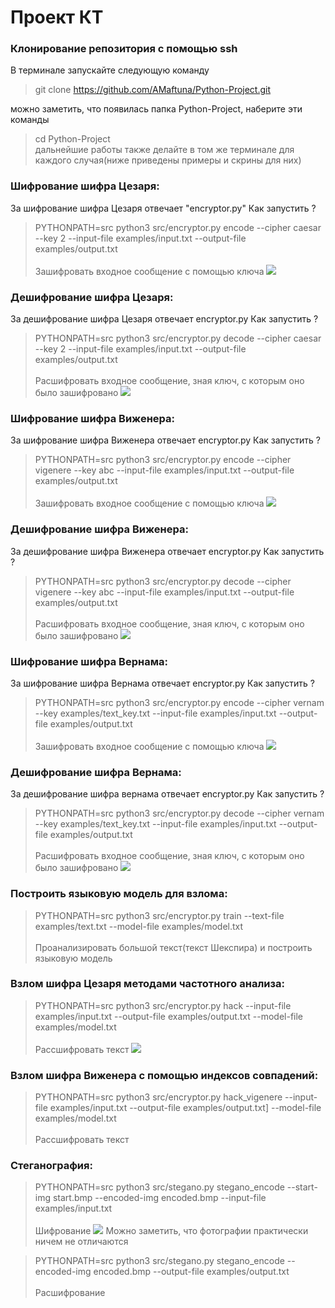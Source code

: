 # Проект КТ 
### Клонирование репозитория с помощью ssh
В терминале запускайте следующую команду
> git clone https://github.com/AMaftuna/Python-Project.git

можно заметить, что появилась папка Python-Project, наберите эти команды
> cd Python-Project\
дальнейшие работы также делайте в том же терминале для каждого случая(ниже приведены примеры и скрины для них)

### Шифрование шифра Цезаря:
За шифрование шифра Цезаря отвечает "encryptor.py"
Как запустить ? 
>  PYTHONPATH=src python3 src/encryptor.py encode --cipher caesar --key 2 --input-file examples/input.txt --output-file examples/output.txt \
> \
Зашифровать входное сообщение с помощью ключа
![](IMG/1.png)


### Дешифрование шифра Цезаря:
За дешифрование шифра Цезаря отвечает encryptor.py
Как запустить ?
>  PYTHONPATH=src python3 src/encryptor.py decode --cipher caesar --key 2 --input-file examples/input.txt --output-file examples/output.txt \
> \
Расшифровать входное сообщение, зная ключ, с которым оно было зашифровано
![](IMG/2.png)


### Шифрование шифра Виженера:
За шифрование шифра Виженера отвечает encryptor.py
Как запустить ?
>  PYTHONPATH=src python3 src/encryptor.py encode --cipher vigenere --key abc --input-file examples/input.txt --output-file examples/output.txt \
> \
Зашифровать входное сообщение с помощью ключа
![](IMG/3.png)


### Дешифрование шифра Виженера:
За дешифрование шифра Виженера отвечает encryptor.py
Как запустить ?
>  PYTHONPATH=src python3 src/encryptor.py decode --cipher vigenere --key abc --input-file examples/input.txt --output-file examples/output.txt \
> \
Расшифровать входное сообщение, зная ключ, с которым оно было зашифровано
![](IMG/4.png)


### Шифрование шифра Вернама:
За шифрование шифра Вернама отвечает encryptor.py
Как запустить ?
>  PYTHONPATH=src python3 src/encryptor.py encode --cipher vernam --key examples/text_key.txt --input-file examples/input.txt --output-file examples/output.txt \
> \
Зашифровать входное сообщение с помощью ключа
![](IMG/5.png)


### Дешифрование шифра Вернама:
За дешифрование шифра вернама отвечает encryptor.py
Как запустить ?
>  PYTHONPATH=src python3 src/encryptor.py decode --cipher vernam --key examples/text_key.txt --input-file examples/input.txt --output-file examples/output.txt \
> \
Расшифровать входное сообщение, зная ключ, с которым оно было зашифровано
![](IMG/6.png)

### Построить языковую модель для взлома:

> PYTHONPATH=src python3 src/encryptor.py train  --text-file examples/text.txt --model-file examples/model.txt \
> \
> Проанализировать большой текст(текст Шекспира) и построить языковую модель


### Взлом шифра Цезаря методами частотного анализа:

> PYTHONPATH=src python3 src/encryptor.py hack --input-file examples/input.txt --output-file examples/output.txt --model-file examples/model.txt \
> \
> Рассшифровать текст
![](IMG/7.png)


### Взлом шифра Виженера с помощью индексов совпадений:
> PYTHONPATH=src python3 src/encryptor.py hack_vigenere --input-file examples/input.txt --output-file examples/output.txt] --model-file examples/model.txt \
> \
> Рассшифровать текст


### Стеганография:
> PYTHONPATH=src python3 src/stegano.py stegano_encode  --start-img start.bmp --encoded-img encoded.bmp --input-file examples/input.txt \
> \
Шифрование
![](IMG/9.png)
Можно заметить, что фотографии практически ничем не отличаются 


> PYTHONPATH=src python3 src/stegano.py stegano_encode --encoded-img encoded.bmp --output-file examples/output.txt \
> \
Расшифрование
